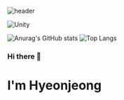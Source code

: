 ![header](https://capsule-render.vercel.app/api?type=Waving&height=200&color=timeGradient&text=Meongjeong's+Github&fontSize=40&fontAlign=72&fontAlignY=40)


![Unity](https://img.shields.io/badge/unity-%23000000.svg?style=for-the-badge&logo=unity&logoColor=white)


![Anurag's GitHub stats](https://github-readme-stats.vercel.app/api?username=258xsw&theme=solarized-light&rank_icon=github)
![Top Langs](https://github-readme-stats.vercel.app/api/top-langs/?username=258xsw&theme=solarized-light&layout=compact)

### Hi there 👋
# I'm Hyeonjeong

<!--
**258xsw/258xsw** is a ✨ _special_ ✨ repository because its `README.md` (this file) appears on your GitHub profile.

Here are some ideas to get you started:

- 🔭 I’m currently working on ...
- 🌱 I’m currently learning ...
- 👯 I’m looking to collaborate on ...
- 🤔 I’m looking for help with ...
- 💬 Ask me about ...
- 📫 How to reach me: ...
- 😄 Pronouns: ...
- ⚡ Fun fact: ...
-->
